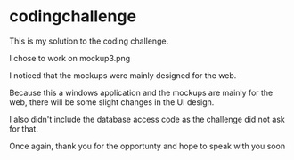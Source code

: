 # codingchallenge

This is my solution to the coding challenge.

I chose to work on mockup3.png

I noticed that the mockups were mainly designed for the web.

Because this a windows application and the mockups are mainly for the web, there will be some slight changes in the UI design.

I also didn't include the database access code as the challenge did not ask for that.



Once again, thank you for the opportunty and hope to speak with you soon
